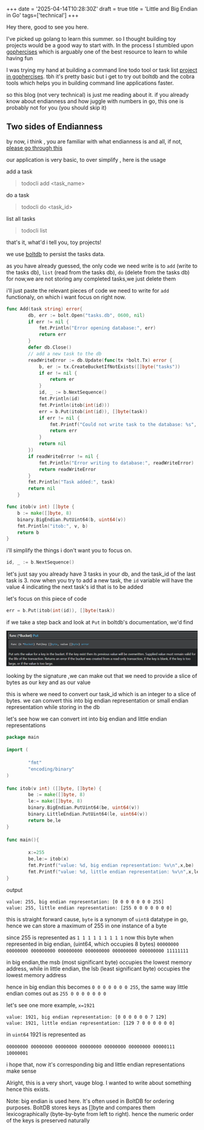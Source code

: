 +++
date = '2025-04-14T10:28:30Z'
draft = true
title = 'Little and Big Endian in Go'
tags=['technical']
+++

Hey there, good to see you here.

I've picked up golang to learn this summer. so I thought building toy projects would be a good way to start with. In the process I stumbled upon [gophercises](https://courses.calhoun.io/courses/cor_gophercises) which is arguably one of the best resource to learn to while having fun

I was trying my hand at building a command line todo tool or task list [project in gophercises](https://courses.calhoun.io/lessons/les_goph_35). tbh it's pretty basic but i get to try out boltdb and the cobra tools which helps you in building command line applications faster.

so this blog (not very technical) is just me reading about it. if you already know about endianness and how juggle with numbers in go, this one is probably not for you (you should skip it)

## Two sides of Endianness

by now, i think , you are familiar with what endianness is and all, if not, [please go through this](https://youtu.be/LxvFb63OOs8?si=k-xFnk-Krqwklqdm)

our application is very basic, to over simplify , here is the usage

add a task

> todocli add <task_name>

do a task

> todocli do <task_id>

list all tasks

> todocli list

that's it, what'd i tell you, toy projects!

we use [boltdb](https://github.com/boltdb/bolt) to persist the tasks data.

as you have already guessed, the only code we need write is to `add` (write to the tasks db), `list` (read from the tasks db), `do` (delete from the tasks db) for now,we are not storing any completed tasks,we just delete them

i'll just paste the relevant pieces of code we need to write for `add` functionaly, on which i want focus on right now.

```go
func Add(task string) error{
		db, err := bolt.Open("tasks.db", 0600, nil)
		if err != nil {
			fmt.Println("Error opening database:", err)
			return err
		}
		defer db.Close()
		// add a new task to the db
		readWriteError := db.Update(func(tx *bolt.Tx) error {
			b, er := tx.CreateBucketIfNotExists([]byte("tasks"))
			if er != nil {
				return er
			}
			id, _ := b.NextSequence()
			fmt.Println(id)
			fmt.Println(itob(int(id)))
			err = b.Put(itob(int(id)), []byte(task))
			if err != nil {
				fmt.Printf("Could not write task to the database: %s", err)
				return err
			}
			return nil
		})
		if readWriteError != nil {
			fmt.Println("Error writing to database:", readWriteError)
			return readWriteError
		}
		fmt.Println("Task added:", task)
        return nil
	}
```

```go
func itob(v int) []byte {
	b := make([]byte, 8)
	binary.BigEndian.PutUint64(b, uint64(v))
	fmt.Println("itob:", v, b)
	return b
}
```

i'll simplify the things i don't want you to focus on.

```go
id, _ := b.NextSequence()
```

let's just say you already have 3 tasks in your db, and the task_id of the last task is 3. now when you try to add a new task, the `id` variable will have the value 4 indicating the next task's id that is to be added

let's focus on this piece of code

```go
err = b.Put(itob(int(id)), []byte(task))
```

if we take a step back and look at `Put` in boltdb's documentation, we'd find

![alt text](../../static/images/bucket_put.png)

looking by the signature ,we can make out that we need to provide a slice of bytes as our key and as our value

this is where we need to convert our task_id which is an integer to a slice of bytes. we can convert this into big endian representation or small endian representation while storing in the db

let's see how we can convert int into big endian and little endian representations

```go
package main

import (

        "fmt"
        "encoding/binary"
)

func itob(v int) ([]byte, []byte) {
        be := make([]byte, 8)
        le:= make([]byte, 8)
        binary.BigEndian.PutUint64(be, uint64(v))
        binary.LittleEndian.PutUint64(le, uint64(v))
        return be,le
}

func main(){

        x:=255
        be,le:= itob(x)
        fmt.Printf("value: %d, big endian representation: %v\n",x,be)
        fmt.Printf("value: %d, little endian representation: %v\n",x,le)
}
```

output

```
value: 255, big endian representation: [0 0 0 0 0 0 0 255]
value: 255, little endian representation: [255 0 0 0 0 0 0 0]
```

this is straight forward cause, `byte` is a synonym of `uint8` datatype in go, hence we can store a maximum of 255 in one instance of a byte

since 255 is represented as `1 1 1 1 1 1 1 1 1` now this byte when represented in big endian, (uint64, which occupies 8 bytes)
`00000000 00000000 000000000 000000000 000000000 000000000 000000000 11111111`

in big endian,the msb (most significant byte) occupies the lowest memory address, while in little endian, the lsb (least significant byte) occupies the lowest memory address

hence in big endian this becomes `0 0 0 0 0 0 0 255`, the same way little endian comes out as `255 0 0 0 0 0 0 0`

let's see one more example, `x=1921`

```
value: 1921, big endian representation: [0 0 0 0 0 0 7 129]
value: 1921, little endian representation: [129 7 0 0 0 0 0 0]
```

in `uint64` 1921 is represented as

`00000000 00000000 00000000 00000000 00000000 00000000 00000111 10000001`

i hope that, now it's corresponding big and little endian representations make sense

Alright, this is a very short, vauge blog. I wanted to write about something hence this exists.

Note: big endian is used here. It's often used in BoltDB for ordering purposes. BoltDB stores keys as []byte and compares them lexicographically (byte-by-byte from left to right). hence the numeric order of the keys is preserved naturally

